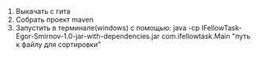 1. Выкачать с гита
2. Cобрать проект maven
3. Запустить в терминале(windows) с помощью: java -cp IFellowTask-Egor-Smirnov-1.0-jar-with-dependencies.jar com.ifellowtask.Main "путь к файлу для сортировки"
